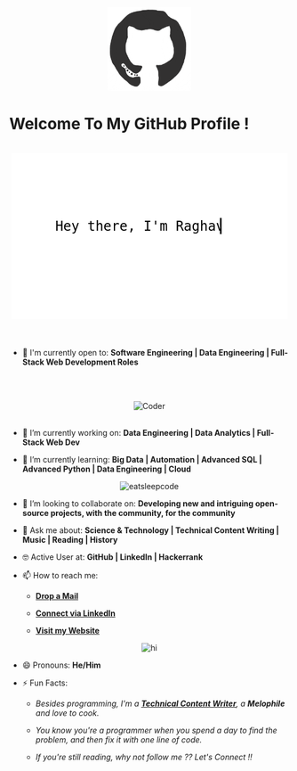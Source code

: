 <div align="center">
<img src="https://github.com/nguyenducngoc/nguyenducngoc/blob/master/octo.gif" alt="GitHub Logo" width="150" height="150" />
</div>

# Welcome To My GitHub Profile !

<br/>
<div align="center">
<img src="https://github.com/nguyenducngoc/nguyenducngoc/blob/master/screen.gif" alt="Raghav Khullar Typer" />
</div>
<br/>

<!--
- ⌨️ Programming Languages I've used:

<div align="center">
 <img src = 'https://github.com/nguyenducngoc/nguyenducngoc/blob/master/images/c-original.svg' width='30'/> <img src = 'https://github.com/nguyenducngoc/nguyenducngoc/blob/master/images/cpp.svg' width='30'/> <img src = 'https://github.com/nguyenducngoc/nguyenducngoc/blob/master/images/pycharm.svg' width='30'/> <img src = 'https://github.com/nguyenducngoc/nguyenducngoc/blob/master/images/python2.png' height='30'/> <img src = 'https://github.com/nguyenducngoc/nguyenducngoc/blob/master/images/flutter-logo.svg' width='30'/> <img src = 'https://github.com/nguyenducngoc/nguyenducngoc/blob/master/images/html.svg' width='30'/> <img src = 'https://github.com/nguyenducngoc/nguyenducngoc/blob/master/images/css.svg' width='30'/> <img src = 'https://github.com/nguyenducngoc/nguyenducngoc/blob/master/images/js.svg' width='30'/> <img src = 'https://github.com/nguyenducngoc/nguyenducngoc/blob/master/images/bootstrap.svg' width='33'/> <img src = 'https://github.com/nguyenducngoc/nguyenducngoc/blob/master/images/django.svg' height='40'/> <img src = 'https://github.com/nguyenducngoc/nguyenducngoc/blob/master/images/flask.png' width='30'/> <img src = 'https://github.com/nguyenducngoc/nguyenducngoc/blob/master/images/php.svg' width='40'/>
 <img src = 'https://github.com/nguyenducngoc/nguyenducngoc/blob/master/images/sql.svg' width='30'/> <img src = 'https://github.com/nguyenducngoc/nguyenducngoc/blob/master/images/git.svg' width='30'/>
</div>
<-->

<br/>

- 🙌 I'm currently open to: **Software Engineering | Data Engineering | Full-Stack Web Development Roles**

<br/><br/>

<div align="center">
<img src="https://github.com/nguyenducngoc/nguyenducngoc/coderman.gif" alt="Coder" width="400" height="250" />
</div>
<br/>

- 🔭 I’m currently working on: **Data Engineering | Data Analytics | Full-Stack Web Dev**

- 🌱 I’m currently learning: **Big Data | Automation | Advanced SQL | Advanced Python | Data Engineering | Cloud**


<div align="center">
<img src="https://github.com/nguyenducngoc/nguyenducngoc/giphy.webp" alt="eatsleepcode" width="250" height="250" />
</div>

- 👯 I’m looking to collaborate on: **Developing new and intriguing open-source projects, with the community, for the community**

- 💬 Ask me about: **Science & Technology | Technical Content Writing | Music | Reading | History**

- 🤓 Active User at: **GitHub | LinkedIn | Hackerrank**

- 📫 How to reach me:

    * [**Drop a Mail**](mailto:nguyenducngoc16@gmail.com)

    * [**Connect via LinkedIn**](https://shuyi.online)

    * [**Visit my Website**](https://nguyenducngoc.github.io/)
    
<div align="center">
<img src="https://github.com/nguyenducngoc/nguyenducngoc/connected.gif" alt="hi" width="350" height="200" />
</div>

- 😄 Pronouns: **He/Him**

- ⚡ Fun Facts: 

    * *Besides programming, I'm a [**Technical Content Writer**](https://shuyi.online/), a **Melophile** and love to cook.*

    * *You know you're a programmer when you spend a day to find the problem, and then fix it with one line of code.*
    
    * *If you're still reading, why not follow me ?? Let's Connect !!*
